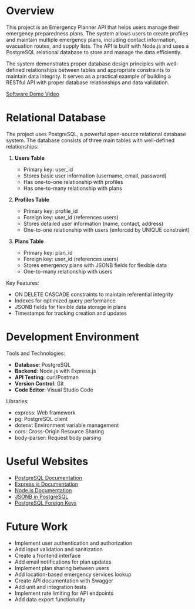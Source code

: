 # Overview

This project is an Emergency Planner API that helps users manage their emergency preparedness plans. The system allows users to create profiles and maintain multiple emergency plans, including contact information, evacuation routes, and supply lists. The API is built with Node.js and uses a PostgreSQL relational database to store and manage the data efficiently.

The system demonstrates proper database design principles with well-defined relationships between tables and appropriate constraints to maintain data integrity. It serves as a practical example of building a RESTful API with proper database relationships and data validation.

[Software Demo Video](http://youtube.link.goes.here)

# Relational Database

The project uses PostgreSQL, a powerful open-source relational database system. The database consists of three main tables with well-defined relationships:

1. **Users Table**
   - Primary key: user_id
   - Stores basic user information (username, email, password)
   - Has one-to-one relationship with profiles
   - Has one-to-many relationship with plans

2. **Profiles Table**
   - Primary key: profile_id
   - Foreign key: user_id (references users)
   - Stores detailed user information (name, contact, address)
   - One-to-one relationship with users (enforced by UNIQUE constraint)

3. **Plans Table**
   - Primary key: plan_id
   - Foreign key: user_id (references users)
   - Stores emergency plans with JSONB fields for flexible data
   - One-to-many relationship with users

Key Features:
- ON DELETE CASCADE constraints to maintain referential integrity
- Indexes for optimized query performance
- JSONB fields for flexible data storage in plans
- Timestamps for tracking creation and updates

# Development Environment

Tools and Technologies:
- **Database**: PostgreSQL
- **Backend**: Node.js with Express.js
- **API Testing**: curl/Postman
- **Version Control**: Git
- **Code Editor**: Visual Studio Code

Libraries:
- express: Web framework
- pg: PostgreSQL client
- dotenv: Environment variable management
- cors: Cross-Origin Resource Sharing
- body-parser: Request body parsing

# Useful Websites

- [PostgreSQL Documentation](https://www.postgresql.org/docs/)
- [Express.js Documentation](https://expressjs.com/)
- [Node.js Documentation](https://nodejs.org/en/docs/)
- [JSONB in PostgreSQL](https://www.postgresql.org/docs/current/datatype-json.html)
- [PostgreSQL Foreign Keys](https://www.postgresql.org/docs/current/ddl-constraints.html#DDL-CONSTRAINTS-FK)

# Future Work

- Implement user authentication and authorization
- Add input validation and sanitization
- Create a frontend interface
- Add email notifications for plan updates
- Implement plan sharing between users
- Add location-based emergency services lookup
- Create API documentation with Swagger
- Add unit and integration tests
- Implement rate limiting for API endpoints
- Add data export functionality
